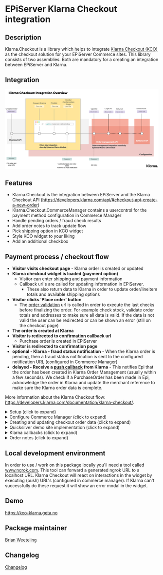 EPiServer Klarna Checkout integration
=============

## Description

Klarna.Checkout is a library which helps to integrate [Klarna Checkout (KCO)](https://developers.klarna.com/documentation/klarna-checkout/) as the checkout solution for your EPiServer Commerce sites.
This library consists of two assemblies. Both are mandatory for a creating an integration between EPiServer and Klarna.

## Integration

![Klarna Checkout integration](/docs/images/klarna-checkout-integration.png?raw=true)

## Features
* Klarna.Checkout is the integration between EPiServer and the Klarna Checkout API (https://developers.klarna.com/api/#checkout-api-create-a-new-order)
* Klarna.Checkout.CommerceManager contains a usercontrol for the payment method configuration in Commerce Manager
* Handle pending orders / fraud check results
* Add order notes to track update flow
* Pick shipping option in KCO widget
* Style KCO widget to your liking
* Add an additional checkbox 

## Payment process / checkout flow

- **Visitor visits checkout page** - Klarna order is created or updated 
- **Klarna checkout widget is loaded (payment option)**  
    - Visitor can enter shipping and payment information
    - Callback url's are called for updating information in EPiServer. 
        - These also return data to Klarna in order to update order/lineitem totals and available shipping options
- **Visitor clicks 'Place order' button**
    - The [order validation](https://developers.klarna.com/documentation/klarna-checkout/integration-guide/render-the-checkout/validate-order) url is called in order to execute the last checks before finalizing the order. For example check stock, validate order totals and addresses to make sure all data is valid. If the data is not valid the user can be redirected or can be shown an error (still on the checkout page)
- **The order is created at Klarna**
- **Visitor is redirected to confirmation callback url**
    - Purchase order is created in EPiServer
- **Visitor is redirected to confirmation page**
- **optional - Klarna - fraud status notification** - When the Klarna order is pending, then a fraud status notification is sent to the configured notification URL (configured in Commerce Manager)
- **delayed - Receive a [push callback](https://developers.klarna.com/documentation/klarna-checkout/integration-guide/confirm-purchase/) from Klarna** - This notifies Epi that the order has been created in Klarna Order Management (usually within a few seconds). We check if a PurchaseOrder has been made in Epi, acknowledge the order in Klarna and update the merchant reference to make sure the Klarna order data is complete.

More information about the Klarna Checkout flow: https://developers.klarna.com/documentation/klarna-checkout/.

<details>
  <summary>Setup (click to expand)</summary>

Start by installing NuGet packages (use [NuGet](https://nuget.episerver.com/)):

    Install-Package Klarna.Checkout.v3

For the Commerce Manager site run the following package:

    Install-Package Klarna.Checkout.CommerceManager.v3
</details>

<details>
  <summary>Configure Commerce Manager (click to expand)</summary>
  
Login into Commerce Manager and open **Administration -> Order System -> Payments**. Then click **New** and in **Overview** tab fill:

(*) mandatory

- Name(*)
- System Keyword(*) - KlarnaCheckout (the integration will not work when something else is entered in this field)
- Language(*) - allows a specific language to be specified for the payment gateway
- Class Name(*) - choose **Klarna.Checkout.KlarnaCheckoutGateway**
- Payment Class(*) - choose **Mediachase.Commerce.Orders.OtherPayment**
- IsActive - **Yes**
- Supports Recurring - **No** - this Klarna Checkout integration does not support recurring payments
- Select shipping methods available for this payment
- Select markets available for this payment

Click OK in order to save the Payment for the first time. After saving, return to the payment and go to the parameters tab
- **Market**
  - Select the market you want to set up
  - This will reflect the selected markets from the **Markets** tab (after saving)
- **Klarna connection settings**
  - Username(*) - provided by Klarna
  - Password(*) - provided by Klarna
  - ApiUrl(*) - provided by Klarna
    - See the Klarna documentation for the API endpoints: https://developers.klarna.com/api/#api-urls. Klarna API requires HTTPS.
- **Widget settings**
  - [Some widget styling settings](https://developers.klarna.com/documentation/klarna-checkout/integration-guide/render-the-checkout/extra-features)
  - Shipping details, see [same link](https://developers.klarna.com/documentation/klarna-checkout/integration-guide/render-the-checkout/extra-features)
  - Select shipping option in Klarna Checkout iFrame - Unless you want to have your own shipping options selector, set this to true
  - Allow separate shipping address - If true, the consumer can enter different billing and shipping addresses. Default: false
  - Date of birth mandatory - If true, the consumer cannot skip date of birth. Default: false
  - Title mandatory - If specified to false, title becomes optional. Only available for orders for country GB.
  - Show subtotal detail - If true, the Order Detail subtotals view is expanded. Default: false
  - Send shipping countries - sends available countries from the Epi country dictionary
  - Prefill addresses - send address information on order creation in Klarna (preferred shipping/billing address)
  - Send shipping options prior to filling addresses - send in available shipping options even if address is unknown
- **Klarna Widget additional checkbox**
  - [Another extra feature](https://developers.klarna.com/documentation/klarna-checkout/integration-guide/render-the-checkout/extra-features) which enables you to add a checkbox within the Klarna checkout iFrame
- **Merchant/callback URLs**
  - Checkout url (*) - URL of merchant checkout page. Should be different than terms, confirmation and push URLs.
  - Terms url (*) - URL of merchant terms and conditions. Should be different than checkout, confirmation and push URLs
  - Push url (*) - URL that will be requested when an order is completed. Should be different than checkout and confirmation URLs
  - Notification/fraud url - URL for notifications on pending orders
  - Shipping option update url - URL for shipping option update - must be https
  - Address update url - URL for shipping, tax and purchase currency updates. Will be called on address changes -must be https
  - Order validation url - URL that will be requested for final merchant validation - must be https
  - Confirmation url (*) - URL of merchant confirmation page. Should be different than checkout and confirmation URLs

The Klarna.Checkout package will replace ``{orderGroupId}`` in any of the urls with the id of the cart. Klarna does a similar thing, they will replace ``{checkout.order.id}`` with the actual klarna order id (for example on confirmation url below)

![Checkout payment method settings](/docs/screenshots/checkout-parameters.PNG?raw=true "Checkout payment method parameters")  

**Note: If the parameters tab is empty (or gateway class is missing), make sure you have installed the commerce manager package (see above)**
  
</details>

<details>
<summary>Creating and updating checkout order data (click to expand)</summary>

Every time the user visits the checkout page or changes his/her order, an api call to Klarna is executed. The api call ensures that Klarna has the most recent information needed to show the checkout iFrame. By default all properties should be set as required by Klarna. If you want to hook into the process and change some of the data that is being sent, you can provide an implementation of ``ICheckoutOrderDataBuilder`` to do so. The interface has a ``Build`` method, which is called after all default values are set. Below an example implementation of a DemoCheckoutOrderDataBuilder.

```csharp
public class DemoCheckoutOrderDataBuilder : ICheckoutOrderDataBuilder
{
    public CheckoutOrderData Build(CheckoutOrderData checkoutOrderData, ICart cart, CheckoutConfiguration checkoutConfiguration)
    {
        if (checkoutConfiguration.PrefillAddress)
        {
            // Try to parse address into dutch address lines
            if (checkoutOrderData.ShippingAddress.Country.Equals("NL"))
            {
                var dutchAddress = ConvertToDutchAddress(checkoutOrderData.ShippingAddress);
                checkoutOrderData.ShippingAddress = dutchAddress;
            }
        }
        return checkoutOrderData;
    }

    private Address ConvertToDutchAddress(Address address)
    {
        // Just an example, do not use

        var splitAddress = address.StreetAddress.Split(' ');
        address.StreetName = splitAddress.FirstOrDefault();
        address.StreetNumber = splitAddress.ElementAtOrDefault(1);

        address.StreetAddress = string.Empty;
        address.StreetAddress2 = string.Empty;

        return address;
    }
}
```
</details>


<details>
  <summary>Quicksilver demo site implementation (click to expand)</summary>

The following properties are set by default (read from current cart and payment method configurations):
- **PurchaseCountry**
- **MerchantUrl.Confirmation**
- **MerchantUrl.Notification**
- **Options**
- **OrderAmount**
- **PurchaseCurrency**
- **Locale**
- **OrderLines**
- **ShippingAddress**
- **BillingAddress**

Read more about the different parameters: https://developers.klarna.com/api/#checkout-api-create-a-new-order.
**Remark:**
The demo site implementation only supports selecting the shipping address in the Klarna Checkout iFrame. By default the first available shipping option will be selected. If you want to support switching shipping options you can look at what happens upon updating the cart (and check out [Suspend and Resume here](https://developers.klarna.com/documentation/klarna-checkout/javascript-api/)).
</details>

<details>
<summary>Klarna callbacks (click to expand)</summary>

During the checkout process Klarna trigger one of the following callbacks.

#### [Shipping optionupdate](https://developers.klarna.com/documentation/klarna-checkout/integration-guide/render-the-checkout/tax-shipping/)
If shipping options are available in the iFrame, after selecting a new shipping option Klarna will send information to this callback url. The information can be used to recalculate shipping costs/order totals.

```csharp
[Route("cart/{orderGroupId}/shippingoptionupdate")]
[AcceptVerbs("POST")]
[HttpPost]
[ResponseType(typeof(ShippingOptionUpdateResponse))]
public IHttpActionResult ShippingOptionUpdate(int orderGroupId, [FromBody]ShippingOptionUpdateRequest shippingOptionUpdateRequest)
{
    var cart = _orderRepository.Load<ICart>(orderGroupId);
    var response = _klarnaCheckoutService.UpdateShippingMethod(cart, shippingOptionUpdateRequest);
    return Ok(response);
}
```

#### [Address update](https://developers.klarna.com/api/#checkout-api-callbacks-address-update)
If an address has been updated in the iFrame, new address will be sent to the address update callback url. The information can be used to supply new shipping options and order totals.

```csharp
[Route("cart/{orderGroupId}/addressupdate")]
[AcceptVerbs("POST")]
[HttpPost]
[ResponseType(typeof(AddressUpdateResponse))]
public IHttpActionResult AddressUpdate(int orderGroupId, [FromBody]AddressUpdateRequest addressUpdateRequest)
{
    var cart = _orderRepository.Load<ICart>(orderGroupId);
    var response = _klarnaCheckoutService.UpdateAddress(cart, addressUpdateRequest);
    return Ok(response);
}
```

#### [Order validation](https://developers.klarna.com/documentation/klarna-checkout/integration-guide/render-the-checkout/validate-order)
Klarna will do a request to the [order validation callback url](https://developers.klarna.com/api/#checkout-api-callbacks-order-validation). Here you can check if a purchase order can be made. Think of checking stock, checking billing and shipping addresses and comparing the epi cart with the provided data from Klarna.
If **Require validate callback success** is set to **true** Klarna will only create an order if they receive an HTTP status 200 OK response.

```csharp
[Route("cart/{orderGroupId}/ordervalidation")]
[AcceptVerbs("POST")]
[HttpPost]
public IHttpActionResult OrderValidation(int orderGroupId, [FromBody]PatchedCheckoutOrderData checkoutData)
{
    var cart = _orderRepository.Load<ICart>(orderGroupId);

    // Validate cart lineitems
    var validationIssues = new Dictionary<ILineItem, ValidationIssue>();
    cart.ValidateOrRemoveLineItems((lineItem, validationIssue) =>
    {
        validationIssues.Add(lineItem, validationIssue);
    }, _lineItemValidator);

    if (validationIssues.Any())
    {
        var httpResponseMessage = new HttpResponseMessage(HttpStatusCode.RedirectMethod);
        httpResponseMessage.Headers.Location = new Uri("http://klarna.localtest.me?redirect");
        return ResponseMessage(httpResponseMessage);
    }
    
    // Validate billing address if necessary (this is just an example)
    if (checkoutData.BillingAddress.PostalCode.Equals("94108-2704"))
    {
        var errorResult = new ErrorResult
        {
            ErrorType = ErrorType.address_error,
            ErrorText = "We don't allow postalcode 94108-2704"
        };
        return ResponseMessage(Request.CreateResponse(HttpStatusCode.BadRequest, errorResult));
    }
    
    // Validate order amount, shipping address
    if (!_klarnaCheckoutService.ValidateOrder(cart, checkoutData))
    {
        var httpResponseMessage = new HttpResponseMessage(HttpStatusCode.RedirectMethod);
        httpResponseMessage.Headers.Location = new Uri("http://klarna.localtest.me?redirect");
        return ResponseMessage(httpResponseMessage);
    }

    return Ok();
}
```

#### Fraud status
In Commerce Manager the notification URL can be configured. Klarna will call this URL for notifications for an orders that needs an additional review (fraud reasons). The IKlarnaService includes a method for handling fraud notifications. Below an example implementation.

```
[Route("cart/{orderGroupId}/fraud")]
[AcceptVerbs("POST")]
[HttpPost]
public IHttpActionResult FraudNotification(int orderGroupId, string klarna_order_id)
{
    var purchaseOrder = GetOrCreatePurchaseOrder(orderGroupId, klarna_order_id);
    if (purchaseOrder == null)
    {
        return NotFound();
    }

    var requestParams = Request.Content.ReadAsStringAsync().Result;
    if (!string.IsNullOrEmpty(requestParams))
    {
        var notification = JsonConvert.DeserializeObject<NotificationModel>(requestParams);
        _klarnaCheckoutService.FraudUpdate(notification);
    }
    return Ok();
}
```
When a payment needs an additional review, the payment in EPiServer is set to the status PENDING and the order to ONHOLD. When the fraud status callback URL is called and the payment is accepted the payment status will be set to PROCESSED and the order to ONHOLD. If the payment is rejected by Klarna the payment status is set to FAILED. An note is added to the order to notify the editor that a payment was rejected.
![Payment fraud rejected](/docs/screenshots/order-payment-fraud-rejected.png?raw=true "Payment fraud rejected")

</details>
<details>
<summary>Order notes (click to expand)</summary>

The KlarnaPaymentGateway save notes about payment updates at the order.
![Order notes](/docs/screenshots/order-notes.PNG?raw=true "Order notes")
</details>

## Local development environment
In order to use / work on this package locally you'll need a tool called www.ngrok.com. This tool can forward a generated ngrok URL to a localhost URL. Klarna Checkout will react on interactions in the widget by executing (push) URL's (configured in commerce manager). If Klarna can't successfully do these request it will show an error modal in the widget. 

## Demo
https://kco-klarna.geta.no

## Package maintainer
[Brian Weeteling](https://github.com/brianweet)

## Changelog
[Changelog](../../CHANGELOG.md)
